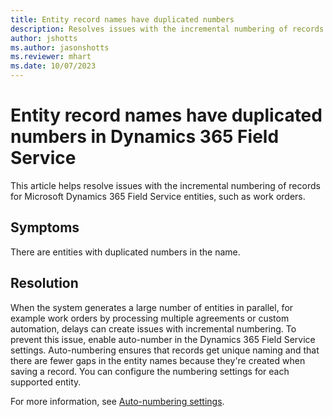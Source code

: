 ```yaml
---
title: Entity record names have duplicated numbers
description: Resolves issues with the incremental numbering of records for Dynamics 365 Field Service entities with auto-numbering.
author: jshotts
ms.author: jasonshotts
ms.reviewer: mhart
ms.date: 10/07/2023
---
```

# Entity record names have duplicated numbers in Dynamics 365 Field Service

This article helps resolve issues with the incremental numbering of records for Microsoft Dynamics 365 Field Service entities, such as work orders.

## Symptoms

There are entities with duplicated numbers in the name.

## Resolution

When the system generates a large number of entities in parallel, for example work orders by processing multiple agreements or custom automation, delays can create issues with incremental numbering. To prevent this issue, enable auto-number in the Dynamics 365 Field Service settings. Auto-numbering ensures that records get unique naming and that there are fewer gaps in the entity names because they're created when saving a record. You can configure the numbering settings for each supported entity.

For more information, see [Auto-numbering settings](/dynamics365/field-service/configure-default-settings#auto-numbering-settings).
